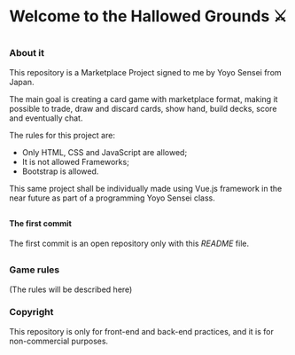 # Welcome to the Hallowed Grounds :crossed_swords:
#
### About it

This repository is a Marketplace Project signed to me by Yoyo Sensei from Japan.

The main goal is creating a card game with marketplace format, making it possible to trade, draw and discard cards, show hand, build decks, score and eventually chat.

The rules for this project are:

- Only HTML, CSS and JavaScript are allowed;
- It is not allowed Frameworks;
- Bootstrap is allowed.

This same project shall be individually made using Vue.js framework in the near future as part of a programming Yoyo Sensei class.
##

#### The first commit

The first commit is an open repository only with this _README_ file.
##

### Game rules
(The rules will be described here)

### Copyright

This repository is only for front-end and back-end practices, and it is for non-commercial purposes.